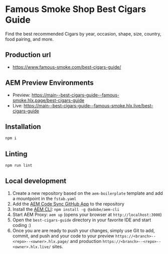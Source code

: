 # Famous Smoke Shop Best Cigars Guide
Find the best recommended Cigars by year, occasion, shape, size, country, food pairing, and more. 

## Production url
- https://www.famous-smoke.com/best-cigars-guide/

## AEM Preview Environments
- Preview: https://main--best-cigars-guide--famous-smoke.hlx.page/best-cigars-guide
- Live: https://main--best-cigars-guide--famous-smoke.hlx.live/best-cigars-guide

## Installation

```sh
npm i
```

## Linting

```sh
npm run lint
```

## Local development

1. Create a new repository based on the `aem-boilerplate` template and add a mountpoint in the `fstab.yaml`
1. Add the [AEM Code Sync GitHub App](https://github.com/apps/aem-code-sync) to the repository
1. Install the [AEM CLI](https://github.com/adobe/helix-cli): `npm install -g @adobe/aem-cli`
1. Start AEM Proxy: `aem up` (opens your browser at `http://localhost:3000`)
1. Open the `best-cigars-guide` directory in your favorite IDE and start coding :)
1. Once you are are ready to push your changes, simply use Git to add, commit, and push and your code to your preview `https://<branch>--<repo>--<owner>.hlx.page/` and production `https://<branch>--<repo>--<owner>.hlx.live/` sites.
